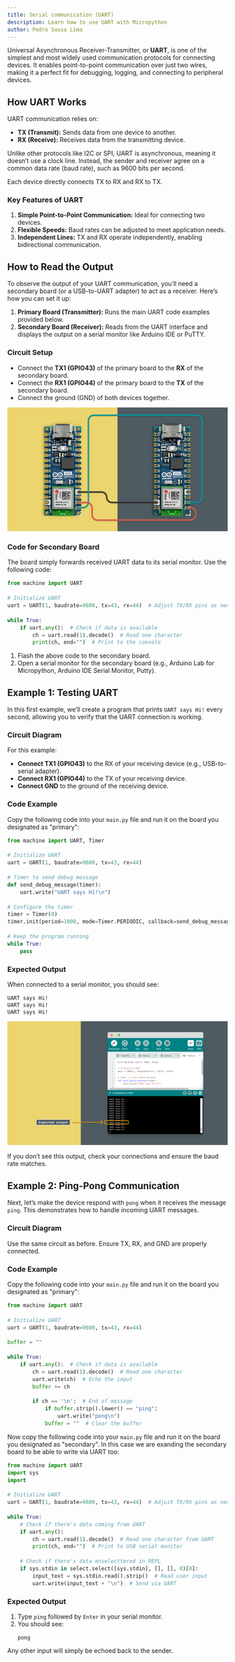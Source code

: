 ```yaml
---
title: Serial communication (UART)
description: Learn how to use UART with Micropython
author: Pedro Sousa Lima
---
```


Universal Asynchronous Receiver-Transmitter, or **UART**, is one of the simplest and most widely used communication protocols for connecting devices. It enables point-to-point communication over just two wires, making it a perfect fit for debugging, logging, and connecting to peripheral devices.

## How UART Works

UART communication relies on:
- **TX (Transmit):** Sends data from one device to another.
- **RX (Receive):** Receives data from the transmitting device.

Unlike other protocols like I2C or SPI, UART is asynchronous, meaning it doesn’t use a clock line. Instead, the sender and receiver agree on a common data rate (baud rate), such as 9600 bits per second.

Each device directly connects TX to RX and RX to TX.
### Key Features of UART

1. **Simple Point-to-Point Communication:** Ideal for connecting two devices.  
2. **Flexible Speeds:** Baud rates can be adjusted to meet application needs.  
3. **Independent Lines:** TX and RX operate independently, enabling bidirectional communication.

## How to Read the Output

To observe the output of your UART communication, you’ll need a secondary board (or a USB-to-UART adapter) to act as a receiver. Here’s how you can set it up:

1. **Primary Board (Transmitter):** Runs the main UART code examples provided below.  
2. **Secondary Board (Receiver):** Reads from the UART interface and displays the output on a serial monitor like Arduino IDE or PuTTY.

### Circuit Setup
- Connect the **TX1 (GPIO43)** of the primary board to the **RX** of the secondary board.  
- Connect the **RX1 (GPIO44)** of the primary board to the **TX** of the secondary board.  
- Connect the ground (GND) of both devices together.

![How to wire](assets/UARTTestingSetup.png)

### Code for Secondary Board
The board simply forwards received UART data to its serial monitor. Use the following code:

```python
from machine import UART

# Initialize UART
uart = UART(1, baudrate=9600, tx=43, rx=44)  # Adjust TX/RX pins as needed

while True:
    if uart.any():  # Check if data is available
        ch = uart.read(1).decode()  # Read one character
        print(ch, end="")  # Print to the console
```

1. Flash the above code to the secondary board.  
2. Open a serial monitor for the secondary board (e.g., Arduino Lab for Micropython, Arduino IDE Serial Monitor, Putty).  
   

## Example 1: Testing UART

In this first example, we’ll create a program that prints `UART says Hi!` every second, allowing you to verify that the UART connection is working.

### Circuit Diagram
For this example:
- **Connect TX1 (GPIO43)** to the RX of your receiving device (e.g., USB-to-serial adapter).  
- **Connect RX1 (GPIO44)** to the TX of your receiving device.  
- **Connect GND** to the ground of the receiving device.


### Code Example

Copy the following code into your `main.py` file and run it on the board you designated as "primary":

```python
from machine import UART, Timer

# Initialize UART
uart = UART(1, baudrate=9600, tx=43, rx=44)

# Timer to send debug message
def send_debug_message(timer):
    uart.write("UART says Hi!\n")

# Configure the timer
timer = Timer(0)
timer.init(period=1000, mode=Timer.PERIODIC, callback=send_debug_message)

# Keep the program running
while True:
    pass
```

### Expected Output
When connected to a serial monitor, you should see:

```
UART says Hi!
UART says Hi!
UART says Hi!
```
![UART Example](assets/UARTHello.png)

If you don’t see this output, check your connections and ensure the baud rate matches.

## Example 2: Ping-Pong Communication

Next, let’s make the device respond with `pong` when it receives the message `ping`. This demonstrates how to handle incoming UART messages.

### Circuit Diagram
Use the same circuit as before. Ensure TX, RX, and GND are properly connected.

### Code Example

Copy the following code into your `main.py` file and run it on the board you designated as "primary":

```python
from machine import UART

# Initialize UART
uart = UART(1, baudrate=9600, tx=43, rx=44)

buffer = ""

while True:
    if uart.any():  # Check if data is available
        ch = uart.read(1).decode()  # Read one character
        uart.write(ch)  # Echo the input
        buffer += ch

        if ch == '\n':  # End of message
            if buffer.strip().lower() == "ping":
                uart.write("pong\n")
            buffer = ""  # Clear the buffer
```
Now copy the following code into your `main.py` file and run it on the board you designated as "secondary". In this case we are exanding the secondary board to be able to write via UART too:

```python
from machine import UART
import sys
import 

# Initialize UART
uart = UART(1, baudrate=9600, tx=43, rx=44)  # Adjust TX/RX pins as needed

while True:
    # Check if there's data coming from UART
    if uart.any():
        ch = uart.read(1).decode()  # Read one character from UART
        print(ch, end="")  # Print to USB serial monitor

    # Check if there's data enselecttered in REPL
    if sys.stdin in select.select([sys.stdin], [], [], 0)[0]:
        input_text = sys.stdin.read().strip()  # Read user input
        uart.write(input_text + "\n")  # Send via UART
```

### Expected Output
1. Type `ping` followed by `Enter` in your serial monitor.  
2. You should see:  
   ```
   pong
   ```

Any other input will simply be echoed back to the sender.


